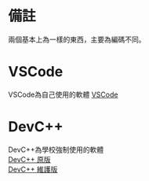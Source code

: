 # 備註
兩個基本上為一樣的東西，主要為編碼不同。
# VSCode
VSCode為自己使用的軟體
[VSCode](https://code.visualstudio.com/)
# DevC++
DevC++為學校強制使用的軟體<br/>
[DevC++ 原版](https://www.bloodshed.net/)<br/>
[DevC++ 維護版](https://orwelldevcpp.blogspot.com/)
